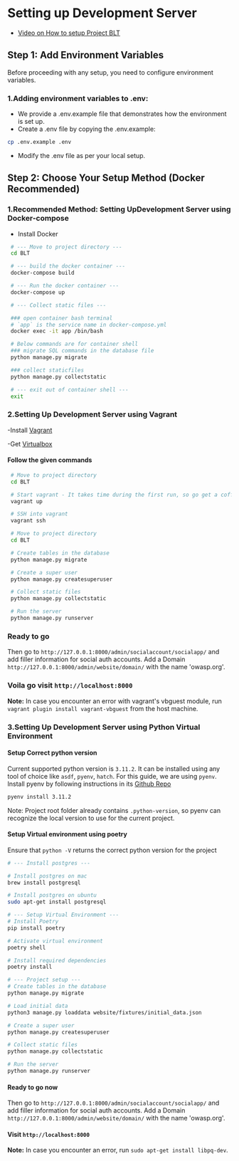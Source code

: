 # Setting up Development Server

- [Video on How to setup Project BLT](https://www.youtube.com/watch?v=IYBRVRfPCK8)

## Step 1: Add Environment Variables
Before proceeding with any setup, you need to configure environment variables.

### 1.Adding environment variables to .env:
- We provide a .env.example file that demonstrates how the environment is set up.
- Create a .env file by copying the .env.example:
```sh
cp .env.example .env
```
- Modify the .env file as per your local setup.

## Step 2: Choose Your Setup Method (Docker Recommended)
### 1.Recommended Method: Setting UpDevelopment Server using Docker-compose

- Install Docker


```sh
 # --- Move to project directory ---
 cd BLT

 # --- build the docker container ---
 docker-compose build

 # --- Run the docker container ---
 docker-compose up

 # --- Collect static files ---

 ### open container bash terminal
 # `app` is the service name in docker-compose.yml
 docker exec -it app /bin/bash

 # Below commands are for container shell
 ### migrate SQL commands in the database file
 python manage.py migrate

 ### collect staticfiles
 python manage.py collectstatic

 # --- exit out of container shell ---
 exit

```

### 2.Setting Up Development Server using Vagrant

-Install [Vagrant](https://www.vagrantup.com/)

-Get [Virtualbox](https://www.virtualbox.org/)

#### Follow the given commands

```sh
 # Move to project directory
 cd BLT

 # Start vagrant - It takes time during the first run, so go get a coffee!
 vagrant up

 # SSH into vagrant
 vagrant ssh

 # Move to project directory
 cd BLT

 # Create tables in the database
 python manage.py migrate

 # Create a super user
 python manage.py createsuperuser

 # Collect static files
 python manage.py collectstatic

 # Run the server
 python manage.py runserver
```

### Ready to go

Then go to `http://127.0.0.1:8000/admin/socialaccount/socialapp/` and add filler information for social auth accounts.
Add a Domain `http://127.0.0.1:8000/admin/website/domain/` with the name 'owasp.org'.

### Voila go visit `http://localhost:8000`

**Note:** In case you encounter an error with vagrant's vbguest module, run `vagrant plugin install vagrant-vbguest`
from the host machine.

### 3.Setting Up Development Server using Python Virtual Environment

#### Setup Correct python version

Current supported python version is `3.11.2`. It can be installed using any tool of choice like `asdf`, `pyenv`, `hatch`.
For this guide, we are using `pyenv`. Install pyenv by following instructions in its [Github Repo](https://github.com/pyenv/pyenv?tab=readme-ov-file#installation)

```sh
pyenv install 3.11.2

```

Note: Project root folder already contains `.python-version`, so pyenv can recognize the local version to use for the current project.

#### Setup Virtual environment using poetry

Ensure that `python -V` returns the correct python version for the project

```sh
# --- Install postgres ---

# Install postgres on mac
brew install postgresql

# Install postgres on ubuntu
sudo apt-get install postgresql

# --- Setup Virtual Environment ---
# Install Poetry
pip install poetry

# Activate virtual environment
poetry shell

# Install required dependencies
poetry install

# --- Project setup ---
# Create tables in the database
python manage.py migrate

# Load initial data
python3 manage.py loaddata website/fixtures/initial_data.json

# Create a super user
python manage.py createsuperuser

# Collect static files
python manage.py collectstatic

# Run the server
python manage.py runserver
```

#### Ready to go now

Then go to `http://127.0.0.1:8000/admin/socialaccount/socialapp/` and add filler information for social auth accounts.
Add a Domain `http://127.0.0.1:8000/admin/website/domain/` with the name 'owasp.org'.

#### Visit `http://localhost:8000`

**Note:** In case you encounter an error, run `sudo apt-get install libpq-dev`.
